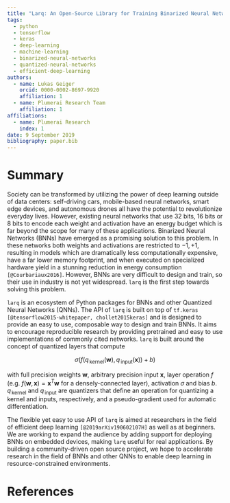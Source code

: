 ```yaml
---
title: "Larq: An Open-Source Library for Training Binarized Neural Networks"
tags:
  - python
  - tensorflow
  - keras
  - deep-learning
  - machine-learning
  - binarized-neural-networks
  - quantized-neural-networks
  - efficient-deep-learning
authors:
  - name: Lukas Geiger
    orcid: 0000-0002-8697-9920
    affiliation: 1
  - name: Plumerai Research Team
    affiliation: 1
affiliations:
  - name: Plumerai Research
    index: 1
date: 9 September 2019
bibliography: paper.bib
---
```


# Summary

Society can be transformed by utilizing the power of deep learning outside of data centers: self-driving cars, mobile-based neural networks, smart edge devices, and autonomous drones all have the potential to revolutionize everyday lives. However, existing neural networks that use 32 bits, 16 bits or 8 bits to encode each weight and activation have an energy budget which is far beyond the scope for many of these applications. Binarized Neural Networks (BNNs) have emerged as a promising solution to this problem. In these networks both weights and activations are restricted to ${−1, +1}$, resulting in models which are dramatically less computationally expensive, have a far lower memory footprint, and when executed on specialized hardware yield in a stunning reduction in energy consumption `[@Courbariaux2016]`. However, BNNs are very difficult to design and train, so their use in industry is not yet widespread. `larq` is the first step towards solving this problem.

`larq` is an ecosystem of Python packages for BNNs and other Quantized Neural Networks (QNNs). The API of `larq` is built on top of `tf.keras` `[@tensorflow2015-whitepaper, chollet2015keras]` and is designed to provide an easy to use, composable way to design and train BNNs. It aims to encourage reproducible research by providing pretrained and easy to use implementations of commonly cited networks.
`larq` is built around the concept of quantized layers that compute

$$
\sigma(f(q_{\, \mathrm{kernel}}(\boldsymbol{w}), q_{\, \mathrm{input}}(\boldsymbol{x})) + b)
$$

with full precision weights $\boldsymbol{w}$, arbitrary precision input $\boldsymbol{x}$, layer operation $f$ (e.g. $f(\boldsymbol{w}, \boldsymbol{x}) = \boldsymbol{x}^T \boldsymbol{w}$ for a densely-connected layer), activation $\sigma$ and bias $b$. $q_{\, \mathrm{kernel}}$ and $q_{\, \mathrm{input}}$ are quantizers that define an operation for quantizing a kernel and inputs, respectively, and a pseudo-gradient used for automatic differentiation.

The flexible yet easy to use API of `larq` is aimed at researchers in the field of efficient deep learning `[@2019arXiv190602107H]` as well as at beginners. We are working to expand the audience by adding support for deploying BNNs on embedded devices, making `larq` useful for real applications. By building a community-driven open source project, we hope to accelerate research in the field of BNNs and other QNNs to enable deep learning in resource-constrained environments.

# References
